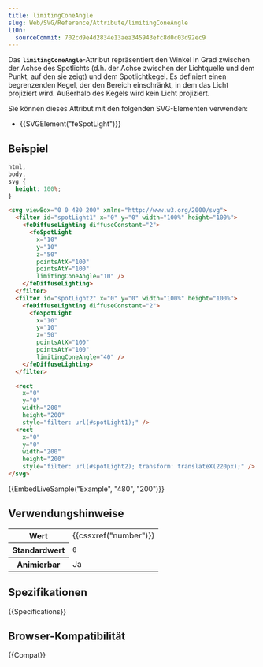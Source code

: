 ```yaml
---
title: limitingConeAngle
slug: Web/SVG/Reference/Attribute/limitingConeAngle
l10n:
  sourceCommit: 702cd9e4d2834e13aea345943efc8d0c03d92ec9
---
```


Das **`limitingConeAngle`**-Attribut repräsentiert den Winkel in Grad zwischen der Achse des Spotlichts (d.h. der Achse zwischen der Lichtquelle und dem Punkt, auf den sie zeigt) und dem Spotlichtkegel. Es definiert einen begrenzenden Kegel, der den Bereich einschränkt, in dem das Licht projiziert wird. Außerhalb des Kegels wird kein Licht projiziert.

Sie können dieses Attribut mit den folgenden SVG-Elementen verwenden:

- {{SVGElement("feSpotLight")}}

## Beispiel

```css hidden
html,
body,
svg {
  height: 100%;
}
```

```html
<svg viewBox="0 0 480 200" xmlns="http://www.w3.org/2000/svg">
  <filter id="spotLight1" x="0" y="0" width="100%" height="100%">
    <feDiffuseLighting diffuseConstant="2">
      <feSpotLight
        x="10"
        y="10"
        z="50"
        pointsAtX="100"
        pointsAtY="100"
        limitingConeAngle="10" />
    </feDiffuseLighting>
  </filter>
  <filter id="spotLight2" x="0" y="0" width="100%" height="100%">
    <feDiffuseLighting diffuseConstant="2">
      <feSpotLight
        x="10"
        y="10"
        z="50"
        pointsAtX="100"
        pointsAtY="100"
        limitingConeAngle="40" />
    </feDiffuseLighting>
  </filter>

  <rect
    x="0"
    y="0"
    width="200"
    height="200"
    style="filter: url(#spotLight1);" />
  <rect
    x="0"
    y="0"
    width="200"
    height="200"
    style="filter: url(#spotLight2); transform: translateX(220px);" />
</svg>
```

{{EmbedLiveSample("Example", "480", "200")}}

## Verwendungshinweise

<table class="properties">
  <tbody>
    <tr>
      <th scope="row">Wert</th>
      <td>{{cssxref("number")}}</td>
    </tr>
    <tr>
      <th scope="row">Standardwert</th>
      <td><code>0</code></td>
    </tr>
    <tr>
      <th scope="row">Animierbar</th>
      <td>Ja</td>
    </tr>
  </tbody>
</table>

## Spezifikationen

{{Specifications}}

## Browser-Kompatibilität

{{Compat}}
